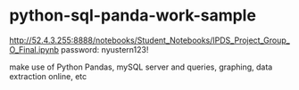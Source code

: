 # python-sql-panda-work-sample

http://52.4.3.255:8888/notebooks/Student_Notebooks/IPDS_Project_Group_O_Final.ipynb
password: nyustern123!

make use of Python Pandas, mySQL server and queries, graphing, data extraction online, etc
